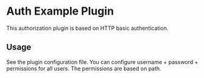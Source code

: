 # Auth Example Plugin

This authorization plugin is based on HTTP basic authentication.

## Usage

See the plugin configuration file.
You can configure username + password + permissions for all users. 
The permissions are based on path.

